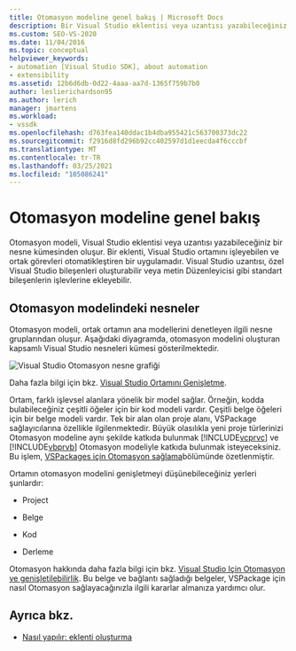 ```yaml
---
title: Otomasyon modeline genel bakış | Microsoft Docs
description: Bir Visual Studio eklentisi veya uzantısı yazabileceğiniz bir nesne kümesinden oluşan Visual Studio otomasyon modeli hakkında bilgi edinin.
ms.custom: SEO-VS-2020
ms.date: 11/04/2016
ms.topic: conceptual
helpviewer_keywords:
- automation [Visual Studio SDK], about automation
- extensibility
ms.assetid: 12b6d6db-0d22-4aaa-aa7d-1365f759b7b0
author: leslierichardson95
ms.author: lerich
manager: jmartens
ms.workload:
- vssdk
ms.openlocfilehash: d763fea140ddac1b4dba955421c563700373dc22
ms.sourcegitcommit: f2916d8fd296b92cc402597d1d1eecda4f6cccbf
ms.translationtype: MT
ms.contentlocale: tr-TR
ms.lasthandoff: 03/25/2021
ms.locfileid: "105086241"
---
```

# <a name="automation-model-overview"></a>Otomasyon modeline genel bakış
Otomasyon modeli, Visual Studio eklentisi veya uzantısı yazabileceğiniz bir nesne kümesinden oluşur. Bir eklenti, Visual Studio ortamını işleyebilen ve ortak görevleri otomatikleştiren bir uygulamadır. Visual Studio uzantısı, özel Visual Studio bileşenleri oluşturabilir veya metin Düzenleyicisi gibi standart bileşenlerin işlevlerine ekleyebilir.

## <a name="objects-in-the-automation-model"></a>Otomasyon modelindeki nesneler
 Otomasyon modeli, ortak ortamın ana modellerini denetleyen ilgili nesne gruplarından oluşur. Aşağıdaki diyagramda, otomasyon modelini oluşturan kapsamlı Visual Studio nesneleri kümesi gösterilmektedir.

 ![Visual Studio Otomasyon nesne grafiği](../../extensibility/internals/media/vsvisualstudioautomationobjectchart.gif "vsVisualStudioAutomationObjectChart")

 Daha fazla bilgi için bkz. [Visual Studio Ortamını Genişletme](/previous-versions/esk3eey8(v=vs.140)).

 Ortam, farklı işlevsel alanlara yönelik bir model sağlar. Örneğin, kodda bulabileceğiniz çeşitli öğeler için bir kod modeli vardır. Çeşitli belge öğeleri için bir belge modeli vardır. Tek bir alan olan proje alanı, VSPackage sağlayıcılarına özellikle ilgilenmektedir. Büyük olasılıkla yeni proje türlerinizi Otomasyon modeline aynı şekilde katkıda bulunmak [!INCLUDE[vcprvc](../../code-quality/includes/vcprvc_md.md)] ve [!INCLUDE[vbprvb](../../code-quality/includes/vbprvb_md.md)] Otomasyon modeliyle katkıda bulunmak isteyeceksiniz. Bu işlem, [VSPackages için Otomasyon sağlama](../../extensibility/internals/providing-automation-for-vspackages.md)bölümünde özetlenmiştir.

 Ortamın otomasyon modelini genişletmeyi düşünebileceğiniz yerleri şunlardır:

- Project

- Belge

- Kod

- Derleme

Otomasyon hakkında daha fazla bilgi için bkz. [Visual Studio Için Otomasyon ve genişletilebilirlik](/previous-versions/visualstudio/visual-studio-2015/extensibility/extensibility-in-visual-studio?preserve-view=true&view=vs-2015). Bu belge ve bağlantı sağladığı belgeler, VSPackage için nasıl Otomasyon sağlayacağınızla ilgili kararlar almanıza yardımcı olur.

## <a name="see-also"></a>Ayrıca bkz.
- [Nasıl yapılır: eklenti oluşturma](/previous-versions/80493a3w(v=vs.140))